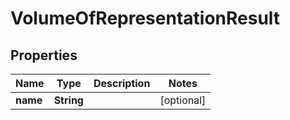 

# VolumeOfRepresentationResult


## Properties

| Name | Type | Description | Notes |
|------------ | ------------- | ------------- | -------------|
|**name** | **String** |  |  [optional] |



